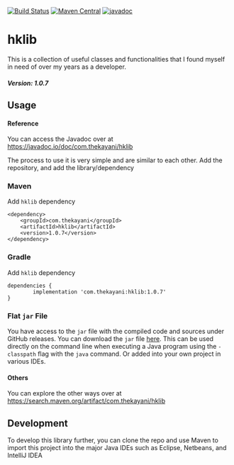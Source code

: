 [![Build Status](https://travis-ci.com/theKayani/hklib.svg?branch=main)](https://travis-ci.com/theKayani/hklib)
[![Maven Central](https://maven-badges.herokuapp.com/maven-central/com.thekayani/hklib/badge.svg)](https://maven-badges.herokuapp.com/maven-central/com.thekayani/hklib)
[![javadoc](https://javadoc.io/badge2/com.thekayani/hklib/javadoc.svg)](https://javadoc.io/doc/com.thekayani/hklib)


# hklib

This is a collection of useful classes and functionalities that I found myself in need of over my years as a developer.

##### Version: 1.0.7

## Usage

#### Reference
You can access the Javadoc over at https://javadoc.io/doc/com.thekayani/hklib

The process to use it is very simple and are similar to each other.
Add the repository, and add the library/dependency

### Maven
Add `hklib` dependency

    <dependency>
        <groupId>com.thekayani</groupId>
        <artifactId>hklib</artifactId>
        <version>1.0.7</version>
    </dependency>

### Gradle
Add `hklib` dependency

    dependencies {
	        implementation 'com.thekayani:hklib:1.0.7'
	}

### Flat `jar` File
You have access to the `jar` file with the compiled code and sources under GitHub releases.
You can download the `jar` file [here](https://search.maven.org/artifact/com.thekayani/hklib).
This can be used directly on the command line when executing a Java program using
the `-classpath` flag with the `java` command. Or added into your own project in various
IDEs.

#### Others
You can explore the other ways over at https://search.maven.org/artifact/com.thekayani/hklib

## Development

To develop this library further, you can clone the repo and use Maven to
import this project into the major Java IDEs such as Eclipse, Netbeans, and IntelliJ IDEA
